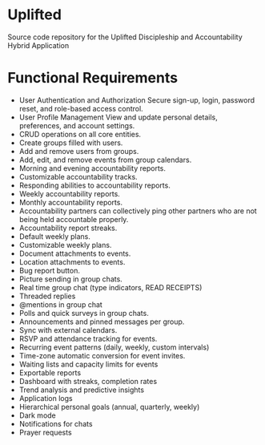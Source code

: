# Uplifted
Source code repository for the Uplifted Discipleship and Accountability Hybrid Application

# Functional Requirements
- User Authentication and Authorization Secure sign-up, login, password reset, and role-based access control.
- User Profile Management View and update personal details, preferences, and account settings.
- CRUD operations on all core entities.
- Create groups filled with users.
- Add and remove users from groups.
- Add, edit, and remove events from group calendars.
- Morning and evening accountability reports.
- Customizable accountability tracks.
- Responding abilities to accountability reports.
- Weekly accountability reports.
- Monthly accountability reports.
- Accountability partners can collectively ping other partners who are not being held accountable properly.
- Accountability report streaks.
- Default weekly plans.
- Customizable weekly plans.
- Document attachments to events.
- Location attachments to events.
- Bug report button.
- Picture sending in group chats.
- Real time group chat (type indicators, READ RECEIPTS)
- Threaded replies
- @mentions in group chat
- Polls and quick surveys in group chats.
- Announcements and pinned messages per group.
- Sync with external calendars.
- RSVP and attendance tracking for events.
- Recurring event patterns (daily, weekly, custom intervals)
- Time-zone automatic conversion for event invites.
- Waiting lists and capacity limits for events
- Exportable reports
- Dashboard with streaks, completion rates
- Trend analysis and predictive insights
- Application logs
- Hierarchical personal goals (annual, quarterly, weekly)
- Dark mode
- Notifications for chats
- Prayer requests
